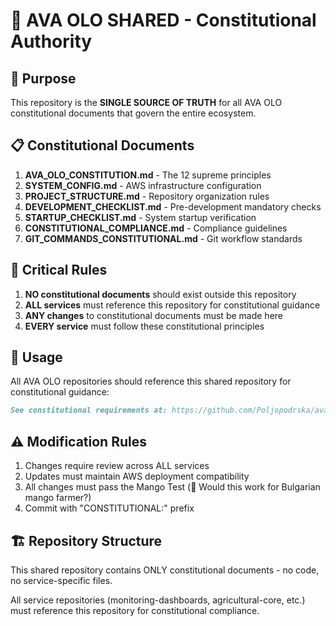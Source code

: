 # 📜 AVA OLO SHARED - Constitutional Authority

## 🎯 Purpose

This repository is the **SINGLE SOURCE OF TRUTH** for all AVA OLO constitutional documents that govern the entire ecosystem.

## 📋 Constitutional Documents

1. **AVA_OLO_CONSTITUTION.md** - The 12 supreme principles
2. **SYSTEM_CONFIG.md** - AWS infrastructure configuration  
3. **PROJECT_STRUCTURE.md** - Repository organization rules
4. **DEVELOPMENT_CHECKLIST.md** - Pre-development mandatory checks
5. **STARTUP_CHECKLIST.md** - System startup verification
6. **CONSTITUTIONAL_COMPLIANCE.md** - Compliance guidelines
7. **GIT_COMMANDS_CONSTITUTIONAL.md** - Git workflow standards

## 🚨 Critical Rules

1. **NO constitutional documents** should exist outside this repository
2. **ALL services** must reference this repository for constitutional guidance
3. **ANY changes** to constitutional documents must be made here
4. **EVERY service** must follow these constitutional principles

## 🔗 Usage

All AVA OLO repositories should reference this shared repository for constitutional guidance:

```markdown
See constitutional requirements at: https://github.com/Poljopodrska/ava-olo-shared
```

## ⚠️ Modification Rules

1. Changes require review across ALL services
2. Updates must maintain AWS deployment compatibility
3. All changes must pass the Mango Test (🥭 Would this work for Bulgarian mango farmer?)
4. Commit with "CONSTITUTIONAL:" prefix

## 🏗️ Repository Structure

This shared repository contains ONLY constitutional documents - no code, no service-specific files.

All service repositories (monitoring-dashboards, agricultural-core, etc.) must reference this repository for constitutional compliance.